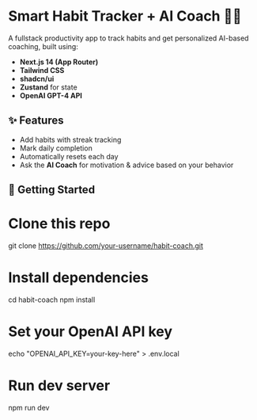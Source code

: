 # Smart Habit Tracker + AI Coach 🧠✨

A fullstack productivity app to track habits and get personalized AI-based coaching, built using:

- **Next.js 14 (App Router)**
- **Tailwind CSS**
- **shadcn/ui**
- **Zustand** for state
- **OpenAI GPT-4 API**

## ✨ Features
- Add habits with streak tracking
- Mark daily completion
- Automatically resets each day
- Ask the **AI Coach** for motivation & advice based on your behavior

## 🚀 Getting Started


# Clone this repo
git clone https://github.com/your-username/habit-coach.git

# Install dependencies
cd habit-coach
npm install

# Set your OpenAI API key
echo "OPENAI_API_KEY=your-key-here" > .env.local

# Run dev server
npm run dev
